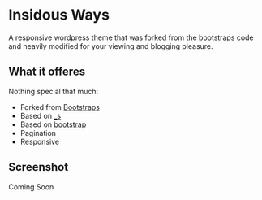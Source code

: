 # Insidous Ways
A responsive wordpress theme that was forked from the bootstraps code and heavily modified for your viewing and blogging pleasure.

## What it offeres
Nothing special that much:

* Forked from [Bootstraps](https://github.com/tareq1988/_bootstraps)
* Based on [_s](https://github.com/Automattic/_s)
* Based on [bootstrap](http://twitter.github.com/bootstrap/)
* Pagination
* Responsive

## Screenshot
Coming Soon
